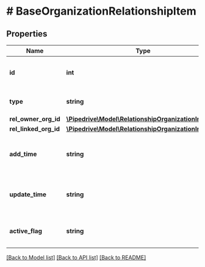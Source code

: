 # # BaseOrganizationRelationshipItem

## Properties

Name | Type | Description | Notes
------------ | ------------- | ------------- | -------------
**id** | **int** | The ID of the organization relationship | [optional]
**type** | **string** | The type of the relationship | [optional]
**rel_owner_org_id** | [**\Pipedrive\Model\RelationshipOrganizationInfoItem**](RelationshipOrganizationInfoItem.md) |  | [optional]
**rel_linked_org_id** | [**\Pipedrive\Model\RelationshipOrganizationInfoItem**](RelationshipOrganizationInfoItem.md) |  | [optional]
**add_time** | **string** | The creation date and time of the relationship | [optional]
**update_time** | **string** | The last updated date and time of the relationship | [optional]
**active_flag** | **string** | Whether the relationship is active or not | [optional]

[[Back to Model list]](../../README.md#models) [[Back to API list]](../../README.md#endpoints) [[Back to README]](../../README.md)
